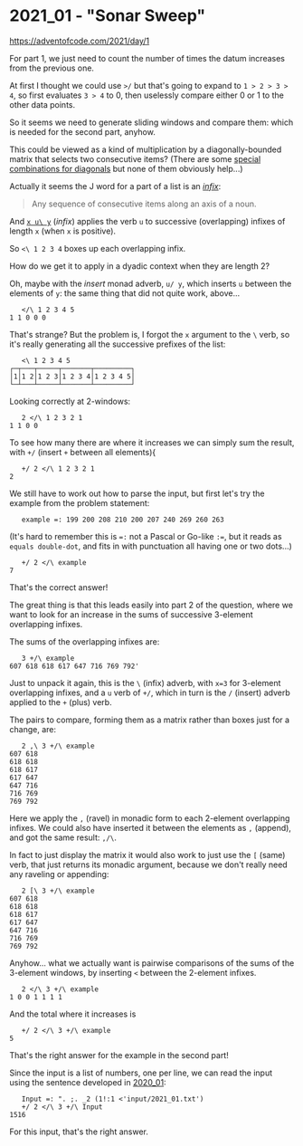 # 2021\_01 - "Sonar Sweep"

https://adventofcode.com/2021/day/1

For part 1, we just need to count the number of times the datum increases from the previous one.

At first I thought we could use `>/` but that's going to expand to `1 > 2 > 3 > 4`, so first evaluates `3 > 4` to 0, then uselessly compare either 0 or 1 to the other data points.

So it seems we need to generate sliding windows and compare them: which is needed for the second part, anyhow.

This could be viewed as a kind of multiplication by a diagonally-bounded matrix that selects two consecutive items?
(There are some [special combinations for diagonals][] but none of them obviously help...)

[special combinations for diagonals]: https://code.jsoftware.com/wiki/Vocabulary/SpecialCombinations#diagonals

Actually it seems the J word for a part of a list is an _[infix][]_:

> Any sequence of consecutive items along an axis of a noun.

[infix]: https://code.jsoftware.com/wiki/Vocabulary/Glossary#Infix>

And [`x u\ y`][bslash2] (_infix_) applies the verb `u` to successive (overlapping) infixes of length `x` (when `x` is positive).

[bslash2]: https://code.jsoftware.com/wiki/Vocabulary/bslash#dyadic

So `<\ 1 2 3 4` boxes up each overlapping infix.

How do we get it to apply in a dyadic context when they are length 2?

Oh, maybe with the _insert_ monad adverb, `u/ y`, which inserts `u` between the elements of `y`: the same thing that did not quite work, above...

       </\ 1 2 3 4 5
    1 1 0 0 0

That's strange? But the problem is, I forgot the `x` argument to the `\` verb, so it's really generating all the successive prefixes of the list:

       <\ 1 2 3 4 5
    ┌─┬───┬─────┬───────┬─────────┐
    │1│1 2│1 2 3│1 2 3 4│1 2 3 4 5│
    └─┴───┴─────┴───────┴─────────┘
    
Looking correctly at 2-windows:

       2 </\ 1 2 3 2 1
    1 1 0 0

To see how many there are where it increases we can simply sum the result, with `+/` (insert `+` between all elements){

       +/ 2 </\ 1 2 3 2 1
    2

We still have to work out how to parse the input, but first let's try the example from the problem statement:

       example =: 199 200 208 210 200 207 240 269 260 263

(It's hard to remember this is `=:` not a Pascal or Go-like `:=`, but it reads
as `equals double-dot`, and fits in with punctuation all having one or two
dots...)

       +/ 2 </\ example
    7

That's the correct answer!

The great thing is that this leads easily into part 2 of the question,
where we want to look for an increase in the sums of successive
3-element overlapping infixes.

The sums of the overlapping infixes are:

       3 +/\ example
    607 618 618 617 647 716 769 792'

Just to unpack it again, this is the `\` (infix) adverb, with `x=3` for
3-element overlapping infixes, and a `u` verb of `+/`, which in turn is
the `/` (insert) adverb applied to the `+` (plus) verb.

The pairs to compare, forming them as a matrix rather than boxes just
for a change, are:

       2 ,\ 3 +/\ example
    607 618
    618 618
    618 617
    617 647
    647 716
    716 769
    769 792

Here we apply the `,` (ravel) in monadic form to each 2-element overlapping
infixes. We could also have inserted it between the elements as `,`
(append), and got the same result: `,/\`.

In fact to just display the matrix it would also work to just use the
`[` (same) verb, that just returns its monadic argument, because we
don't really need any raveling or appending:

       2 [\ 3 +/\ example
    607 618
    618 618
    618 617
    617 647
    647 716
    716 769
    769 792
    
Anyhow... what we actually want is pairwise comparisons of the sums of
the 3-element windows, by inserting `<` between the 2-element infixes.

       2 </\ 3 +/\ example
    1 0 0 1 1 1 1
    
And the total where it increases is

       +/ 2 </\ 3 +/\ example
    5

That's the right answer for the example in the second part!

Since the input is a list of numbers, one per line, we can read the input using the sentence developed in [2020\_01](2020_01.md):

       Input =: ". ;. _2 (1!:1 <'input/2021_01.txt')
       +/ 2 </\ 3 +/\ Input
    1516

For this input, that's the right answer.

